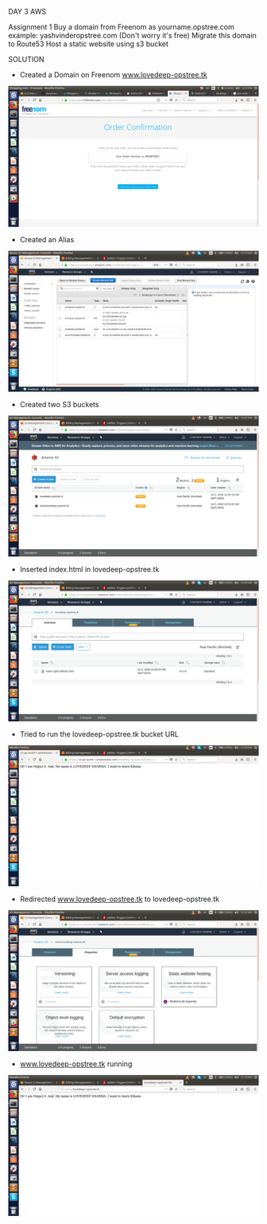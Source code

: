 DAY 3 AWS

Assignment 1
Buy a domain from Freenom as yourname.opstree.com 
 example: yashvinderopstree.com (Don't worry it's free)
Migrate this domain to Route53 
Host a static website using s3 bucket 

SOLUTION

- Created a Domain on Freenom www.lovedeep-opstree.tk

![Freenom-Domain](https://github.com/lovedeepsh/AWS/blob/master/AWS-day6-images/lovedeep-opstree-tk.png)

- Created an Alias

![Alias](https://github.com/lovedeepsh/AWS/blob/master/AWS-day6-images/alias.png)

- Created two S3 buckets

![S3  buckets](https://github.com/lovedeepsh/AWS/blob/master/AWS-day6-images/buckets.png)

- Inserted index.html in lovedeep-opstree.tk

![Index Bucket](https://github.com/lovedeepsh/AWS/blob/master/AWS-day6-images/INDEX-BUCKET.png)

- Tried to run the lovedeep-opstree.tk bucket URL

![Index Bucket running](https://github.com/lovedeepsh/AWS/blob/master/AWS-day6-images/bucket-index-open.png)

- Redirected www.lovedeep-opstree.tk to lovedeep-opstree.tk

![Redirected](https://github.com/lovedeepsh/AWS/blob/master/AWS-day6-images/redirect.png)

- www.lovedeep-opstree.tk running

![www.lovedeep-opstree.tk running](https://github.com/lovedeepsh/AWS/blob/master/AWS-day6-images/lovedeep-opstree-final.png)

